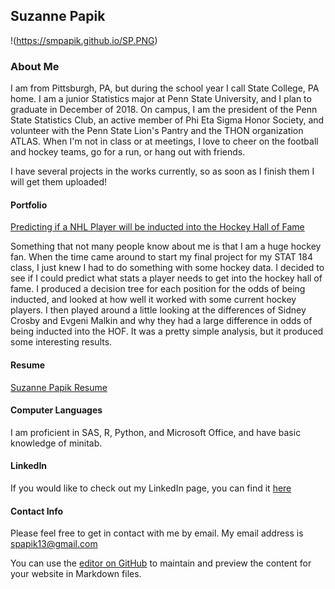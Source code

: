 ## Suzanne Papik

!(https://smpapik.github.io/SP.PNG)

### About Me
I am from Pittsburgh, PA, but during the school year I call State College, PA home. I am a junior Statistics major at Penn State University, and I plan to graduate in December of 2018. On campus, I am the president of the Penn State Statistics Club, an active member of Phi Eta Sigma Honor Society, and volunteer with the Penn State Lion's Pantry and the THON organization ATLAS. When I'm not in class or at meetings, I love to cheer on the football and hockey teams, go for a run, or hang out with friends.

I have several projects in the works currently, so as soon as I finish them I will get them uploaded!

#### Portfolio

[Predicting if a NHL Player will be inducted into the Hockey Hall of Fame](https://smpapik.github.io/FinalProject184/FinalMarkdown) 

Something that not many people know about me is that I am a huge hockey fan. When the time came around to start my final project for my STAT 184 class, I just knew I had to do something with some hockey data. I decided to see if I could predict what stats a player needs to get into the hockey hall of fame. I produced a decision tree for each position for the odds of being inducted, and looked at how well it worked with some current hockey players. I then played around a little looking at the differences of Sidney Crosby and Evgeni Malkin and why they had a large difference in odds of being inducted into the HOF. It was a pretty simple analysis, but it produced some interesting results.

#### Resume
[Suzanne Papik Resume](https://smpapik.github.io/SuzannePapik.pdf)

#### Computer Languages
I am proficient in SAS, R, Python, and Microsoft Office, and have basic knowledge of minitab.

#### LinkedIn
If you would like to check out my LinkedIn page, you can find it [here](https://www.linkedin.com/in/suzanne-papik-6958a9125/)

#### Contact Info
Please feel free to get in contact with me by email. My email address is spapik13@gmail.com

You can use the [editor on GitHub](https://github.com/smpapik/smpapik.github.io/edit/master/README.md) to maintain and preview the content for your website in Markdown files.


